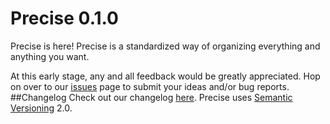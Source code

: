 # Precise 0.1.0
Precise is here! Precise is a standardized way of organizing everything and anything you want.

At this early stage, any and all feedback would be greatly appreciated. Hop on over to our [issues](https://github.com/WikiCopter/precise/issues) page to submit your ideas and/or bug reports.
##Changelog
Check out our changelog [here](changelog.md). Precise uses [Semantic Versioning](http://semver.org/) 2.0.
